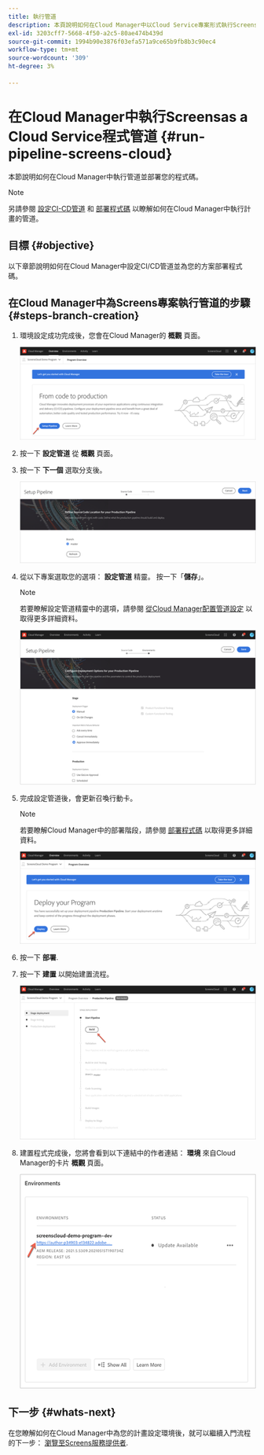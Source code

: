 ```yaml
---
title: 執行管道
description: 本頁說明如何在Cloud Manager中以Cloud Service專案形式執行Screens管道。
exl-id: 3203cff7-5668-4f50-a2c5-80ae474b439d
source-git-commit: 1994b90e3876f03efa571a9ce65b9fb8b3c90ec4
workflow-type: tm+mt
source-wordcount: '309'
ht-degree: 3%

---
```


# 在Cloud Manager中執行Screensas a Cloud Service程式管道 {#run-pipeline-screens-cloud}

本節說明如何在Cloud Manager中執行管道並部署您的程式碼。

>[!NOTE]
>另請參閱 [設定CI-CD管道](https://experienceleague.adobe.com/docs/experience-manager-cloud-service/content/implementing/using-cloud-manager/cicd-pipelines/configuring-production-pipelines.html?lang=en) 和 [部署程式碼](https://experienceleague.adobe.com/docs/experience-manager-cloud-service/content/implementing/using-cloud-manager/deploy-code.html?lang=en) 以瞭解如何在Cloud Manager中執行計畫的管道。

## 目標 {#objective}

以下章節說明如何在Cloud Manager中設定CI/CD管道並為您的方案部署程式碼。

## 在Cloud Manager中為Screens專案執行管道的步驟 {#steps-branch-creation}

1. 環境設定成功完成後，您會在Cloud Manager的 **概觀** 頁面。

   ![影像](/help/screens-cloud/assets/onboarding/add-environ3.png)

1. 按一下 **設定管道** 從 **概觀** 頁面。

1. 按一下 **下一個** 選取分支後。

   ![影像](/help/screens-cloud/assets/onboarding/run-pipeline1.png)

1. 從以下專案選取您的選項： **設定管道** 精靈。 按一下「**儲存**」。

   >[!NOTE]
   >若要瞭解設定管道精靈中的選項，請參閱 [從Cloud Manager配置管道設定](https://experienceleague.adobe.com/docs/experience-manager-cloud-service/content/implementing/using-cloud-manager/cicd-pipelines/configuring-production-pipelines.html?lang=en) 以取得更多詳細資料。

   ![影像](/help/screens-cloud/assets/onboarding/run-pipeline2-a.png)

1. 完成設定管道後，會更新召喚行動卡。

   >[!NOTE]
   >若要瞭解Cloud Manager中的部署階段，請參閱 [部署程式碼](https://experienceleague.adobe.com/docs/experience-manager-cloud-service/content/implementing/using-cloud-manager/deploy-code.html?lang=en) 以取得更多詳細資料。

   ![影像](/help/screens-cloud/assets/onboarding/run-pipeline3.png)

1. 按一下 **部署**.

1. 按一下 **建置** 以開始建置流程。

   ![影像](/help/screens-cloud/assets/onboarding/run-pipeline4.png)

1. 建置程式完成後，您將會看到以下連結中的作者連結： **環境** 來自Cloud Manager的卡片 **概觀** 頁面。

   ![影像](/help/screens-cloud/assets/onboarding/run-pipeline5.png)

## 下一步 {#whats-next}

在您瞭解如何在Cloud Manager中為您的計畫設定環境後，就可以繼續入門流程的下一步： [瀏覽至Screens服務提供者](/help/screens-cloud/configuring/navigating-to-screens-services-provider.md).
